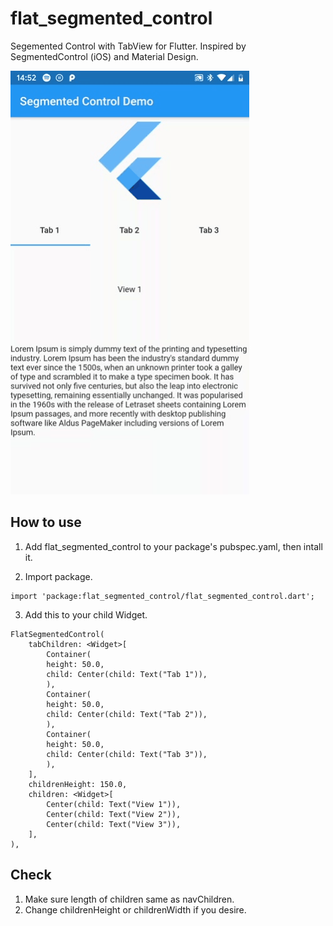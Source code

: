 # flat_segmented_control

Segemented Control with TabView for Flutter. Inspired by SegmentedControl (iOS) and Material Design.

![Gif Example](https://raw.githubusercontent.com/dhimasdewanto/flat_segmented_control/master/readme_assets/readme.gif)

## How to use

1. Add flat_segmented_control to your package's pubspec.yaml, then intall it.

2. Import package.

```
import 'package:flat_segmented_control/flat_segmented_control.dart';
```

3. Add this to your child Widget.
```
FlatSegmentedControl(
    tabChildren: <Widget>[
        Container(
        height: 50.0,
        child: Center(child: Text("Tab 1")),
        ),
        Container(
        height: 50.0,
        child: Center(child: Text("Tab 2")),
        ),
        Container(
        height: 50.0,
        child: Center(child: Text("Tab 3")),
        ),
    ],
    childrenHeight: 150.0,
    children: <Widget>[
        Center(child: Text("View 1")),
        Center(child: Text("View 2")),
        Center(child: Text("View 3")),
    ],
),
```

## Check

1. Make sure length of children same as navChildren.
2. Change childrenHeight or childrenWidth if you desire.